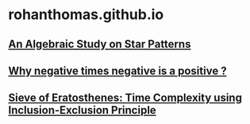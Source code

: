 # rohanthomas.github.io
## [An Algebraic Study on Star Patterns]([https://link-url-here.org](https://rohanthomas.me/stars/main.pdf))
## [Why negative times negative is a positive ?](https://rohanthomas.me/negative-times-negative.html)
## [Sieve of Eratosthenes: Time Complexity using Inclusion-Exclusion Principle](https://rohanthomas.me/Sieve-complexity.html)
